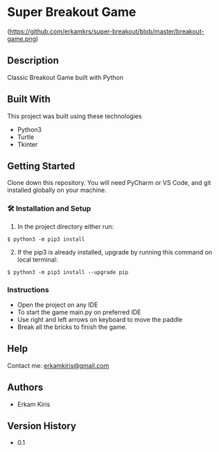 # Super Breakout Game 
(https://github.com/erkamkrs/super-breakout/blob/master/breakout-game.png)


## Description

Classic Breakout Game built with Python 

## Built With
This project was built using these technologies 

- Python3
- Turtle
- Tkinter

## Getting Started

Clone down this repository. You will need PyCharm or VS Code, and git installed globally on your machine.

### 🛠 Installation and Setup

1. In the project directory either run: 

```
$ python3 -m pip3 install 
```

2. If the pip3 is already installed, upgrade by running this command on local terminal: 

```
$ python3 -m pip3 install --upgrade pip
```


### Instructions
* Open the project on any IDE
* To start the game main.py on preferred IDE
* Use right and left arrows on keyboard to move the paddle 
* Break all the bricks to finish the game.

## Help

Contact me:
erkamkiris@gmail.com

## Authors

* Erkam Kiris 

## Version History

* 0.1
